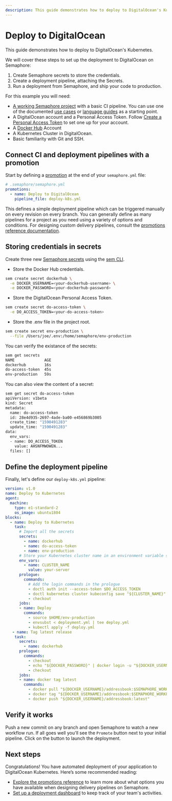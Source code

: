 ```yaml
---
description: This guide demonstrates how to deploy to DigitalOcean's Kubernetes and covers the necessary steps to set up the deployment to DigitalOcean on Semaphore 2.0.
---
```


# Deploy to DigitalOcean

This guide demonstrates how to deploy to DigitalOcean's Kubernetes.

We will cover these steps to set up the deployment to DigitalOcean on Semaphore:

1. Create Semaphore secrets to store the credentials. 
2. Create a deployment pipeline, attaching the Secrets.
3. Run a deployment from Semaphore, and ship your code to production.

For this example you will need:

- [A working Semaphore project][create-project] with a basic CI pipeline. 
You can use one of the documented [use cases][use-cases] or [language guides][language-guides] as a starting point.
- A DigitalOcean account and a Personal Access Token. 
Follow [Create a Personal Access Token][create-personal-token] to set one up for your account.
- A [Docker Hub][docker-hub] Account
- A Kubernetes Cluster in DigitalOcean.
- Basic familiarity with Git and SSH.

## Connect CI and deployment pipelines with a promotion

Start by defining a [promotion][promotions-intro] at the end of your `semaphore.yml` file:

```yaml
# .semaphore/semaphore.yml
promotions:
  - name: Deploy to DigitalOcean
    pipeline_file: deploy-k8s.yml
```

This defines a simple deployment pipeline which can be triggered manually on every revision on every branch. You can generally define as many pipelines for a project as you need using a variety of options and conditions. For designing custom delivery pipelines, consult the [promotions reference documentation][promotions-ref].

## Storing credentials in secrets

Create three new [Semaphore secrets][secrets-guide] using the [sem CLI][sem-create-ref].

- Store the Docker Hub credentials.

```bash
sem create secret dockerhub \
  -e DOCKER_USERNAME=<your-dockerhub-username> \
  -e DOCKER_PASSWORD=<your-dockerhub-password>
```  

- Store the DigitalOcean Personal Access Token. 


```bash
sem create secret do-access-token \
  -e DO_ACCESS_TOKEN=<your-do-access-token>
```

- Store the .env file in the project root.

```bash
sem create secret env-production \
  --file /Users/joe/.env:/home/semaphore/env-production
```

You can verify the existance of the secrets:

```bash
sem get secrets
NAME             AGE
dockerhub        16s
do-access-token  45s
env-production   59s
```

You can also view the content of a secret:

```bash
sem get secret do-access-token
apiVersion: v1beta
kind: Secret
metadata:
  name: do-access-token
  id: 28e4d935-2697-4ade-ba00-e456869b3005
  create_time: "1590491283"
  update_time: "1590491283"
data:
  env_vars:
  - name: DO_ACCESS_TOKEN
    value: AHSNFMWOWEN...
  files: []
```

## Define the deployment pipeline  
          
Finally, let's define our `deploy-k8s.yml` pipeline:          
          
```yaml
version: v1.0
name: Deploy to Kubernetes
agent:
  machine:
    type: e1-standard-2
    os_image: ubuntu1804
blocks:
  - name: Deploy to Kubernetes
    task:
      # Import all the secrets
      secrets:
        - name: dockerhub
        - name: do-access-token
        - name: env-production
      # Store your Kubernetes cluster name in an environment variable so you can reference it later
      env_vars:
        - name: CLUSTER_NAME
          value: your-server 
      prologue:
        commands:
          # Add the login commands in the prologue
          - doctl auth init --access-token $DO_ACCESS_TOKEN
          - doctl kubernetes cluster kubeconfig save "${CLUSTER_NAME}"
          - checkout 
      jobs:
      - name: Deploy
        commands:
          - source $HOME/env-production
          - envsubst < deployment.yml | tee deploy.yml
          - kubectl apply -f deploy.yml 
   - name: Tag latest release
    task:
      secrets:
        - name: dockerhub
      prologue:
        commands:
          - checkout
          - echo "${DOCKER_PASSWORD}" | docker login -u "${DOCKER_USERNAME}" --password-stdin
          - checkout
      jobs:
      - name: docker tag latest
        commands:
          - docker pull "${DOCKER_USERNAME}/addressbook:$SEMAPHORE_WORKFLOW_ID" 
          - docker tag "${DOCKER_USERNAME}/addressbook:$SEMAPHORE_WORKFLOW_ID" "${DOCKER_USERNAME}/addressbook:latest"
          - docker push "${DOCKER_USERNAME}/addressbook:latest"
```

## Verify it works

Push a new commit on any branch and open Semaphore to watch a new workflow run. 
If all goes well you'll see the `Promote` button next to your initial pipeline. 
Click on the button to launch the deployment.

## Next steps

Congratulations! You have automated deployment of your application to DigitalOcean Kubernetes.
Here’s some recommended reading:

- [Explore the promotions reference][promotions-ref] to learn more about what
options you have available when designing delivery pipelines on Semaphore.
- [Set up a deployment dashboard][deployment-dashboards] to keep track of
your team's activities.

[docker-hub]: https://docs.docker.com/docker-hub/
[create-personal-token]: https://docs.digitalocean.com/reference/api/create-personal-access-token/
[create-project]: ../guided-tour/getting-started.md
[use-cases]: https://docs.semaphoreci.com/examples/tutorials-and-example-projects/
[language-guides]: https://docs.semaphoreci.com/programming-languages/android/
[promotions-ref]: https://docs.semaphoreci.com/reference/pipeline-yaml-reference/#promotions
[promotions-intro]: ../essentials/deploying-with-promotions.md
[secrets-guide]: ../essentials/using-secrets.md
[sem-create-ref]: https://docs.semaphoreci.com/reference/sem-command-line-tool/#sem-create
[deployment-dashboards]: https://docs.semaphoreci.com/essentials/deployment-dashboards/
